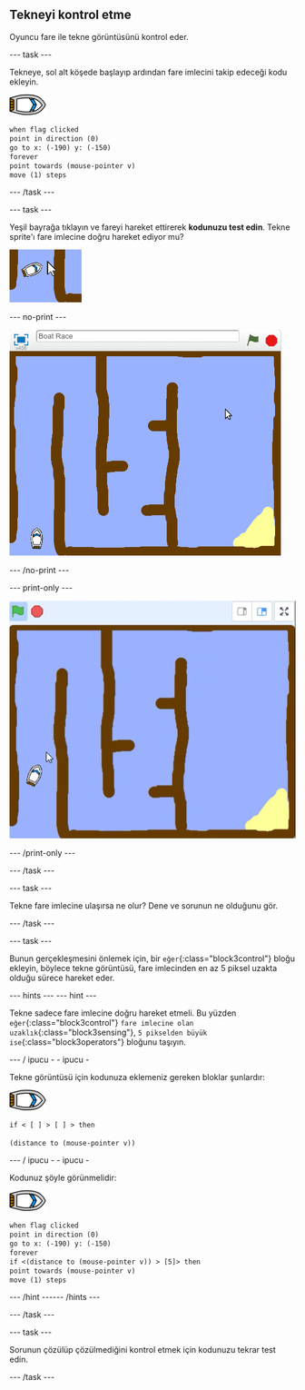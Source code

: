 ## Tekneyi kontrol etme

Oyuncu fare ile tekne görüntüsünü kontrol eder.

--- task ---

Tekneye, sol alt köşede başlayıp ardından fare imlecini takip edeceği kodu ekleyin.

![tekne-görüntüsü](images/boat_resize.png)

```blocks3
when flag clicked
point in direction (0)
go to x: (-190) y: (-150)
forever
point towards (mouse-pointer v)
move (1) steps
```

--- /task ---

--- task ---

Yeşil bayrağa tıklayın ve fareyi hareket ettirerek **kodunuzu test edin**. Tekne sprite'ı fare imlecine doğru hareket ediyor mu?

![ekran görüntüsü](images/boat-mouse.png)

--- no-print ---

![ekran görüntüsü](images/boat-pointer-test-anim.gif)

--- /no-print ---

--- print-only ---

![ekran görüntüsü](images/boat-pointer-test-anim.png)

--- /print-only ---

--- /task ---

--- task ---

Tekne fare imlecine ulaşırsa ne olur? Dene ve sorunun ne olduğunu gör.

--- /task ---

--- task ---

Bunun gerçekleşmesini önlemek için, bir `eğer`{:class="block3control"} bloğu ekleyin, böylece tekne görüntüsü, fare imlecinden en az 5 piksel uzakta olduğu sürece hareket eder.

--- hints ---
 --- hint ---

Tekne sadece fare imlecine doğru hareket etmeli. Bu yüzden `eğer`{:class="block3control"} `fare imlecine olan uzaklık`{:class="block3sensing"}, `5 pikselden büyük ise`{:class="block3operators"} bloğunu taşıyın.

--- / ipucu - - ipucu -

Tekne görüntüsü için kodunuza eklemeniz gereken bloklar şunlardır:

![tekne-görüntüsü](images/boat_resize.png)

```blocks3
if < [ ] > [ ] > then

(distance to (mouse-pointer v))
```

--- / ipucu - - ipucu -

Kodunuz şöyle görünmelidir:

![tekne-görüntüsü](images/boat_resize.png)

```blocks3
when flag clicked
point in direction (0)
go to x: (-190) y: (-150)
forever
if <(distance to (mouse-pointer v)) > [5]> then
point towards (mouse-pointer v)
move (1) steps
```

--- /hint ------ /hints ---

--- /task ---

--- task ---

Sorunun çözülüp çözülmediğini kontrol etmek için kodunuzu tekrar test edin.

--- /task ---